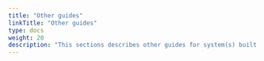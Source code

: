 ```yaml
---
title: "Other guides"
linkTitle: "Other guides"
type: docs
weight: 20
description: "This sections describes other guides for system(s) built using ASD's Blueprint for Secure Cloud."
---
```

